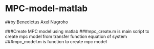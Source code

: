 # MPC-model-matlab
##by Benedictus Axel Nugroho

###Create MPC model using matlab
###mpc_create.m is main script to create mpc model from transfer function equation of system
###mpc_model.m is function to create mpc model

